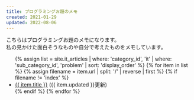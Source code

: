 ```yaml
---
title: プログラミングお題のメモ
created: 2021-01-29
updated: 2022-08-06
---
```

こちらはプログラミングお題のメモになります。  
私の見かけた面白そうなものや自分で考えたものをメモしています。

<ul>
    {% assign list = site.it_articles  | where: 'category_id', 'it'
                                       | where: 'sub_category_id', 'problem'
                                       | sort: 'display_order' %}
    {% for item in list %}
        {% assign filename = item.url | split: '/' | reverse | first %}
        {% if filename != 'index' %}
            <li><a href="{{ item.url }}">{{ item.title }}</a> ({{ item.updated }}更新)</li>
        {% endif %}
    {% endfor %}
</ul>

